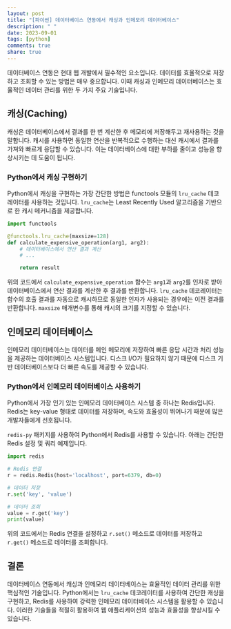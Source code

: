 ```yaml
---
layout: post
title: "[파이썬] 데이터베이스 연동에서 캐싱과 인메모리 데이터베이스"
description: " "
date: 2023-09-01
tags: [python]
comments: true
share: true
---
```


데이터베이스 연동은 현대 웹 개발에서 필수적인 요소입니다. 데이터를 효율적으로 저장하고 조회할 수 있는 방법은 매우 중요합니다. 이때 캐싱과 인메모리 데이터베이스는 효율적인 데이터 관리를 위한 두 가지 주요 기술입니다.

## 캐싱(Caching)

캐싱은 데이터베이스에서 결과를 한 번 계산한 후 메모리에 저장해두고 재사용하는 것을 말합니다. 캐시를 사용하면 동일한 연산을 반복적으로 수행하는 대신 캐시에서 결과를 가져와 빠르게 응답할 수 있습니다. 이는 데이터베이스에 대한 부하를 줄이고 성능을 향상시키는 데 도움이 됩니다.

### Python에서 캐싱 구현하기

Python에서 캐싱을 구현하는 가장 간단한 방법은 functools 모듈의 `lru_cache` 데코레이터를 사용하는 것입니다. `lru_cache`는 Least Recently Used 알고리즘을 기반으로 한 캐시 메커니즘을 제공합니다.

```python
import functools

@functools.lru_cache(maxsize=128)
def calculate_expensive_operation(arg1, arg2):
    # 데이터베이스에서 연산 결과 계산
    # ...

    return result
```

위의 코드에서 `calculate_expensive_operation` 함수는 `arg1`과 `arg2`를 인자로 받아 데이터베이스에서 연산 결과를 계산한 후 결과를 반환합니다. `lru_cache` 데코레이터는 함수의 호출 결과를 자동으로 캐시하므로 동일한 인자가 사용되는 경우에는 이전 결과를 반환합니다. `maxsize` 매개변수를 통해 캐시의 크기를 지정할 수 있습니다.

## 인메모리 데이터베이스

인메모리 데이터베이스는 데이터를 메인 메모리에 저장하여 빠른 응답 시간과 처리 성능을 제공하는 데이터베이스 시스템입니다. 디스크 I/O가 필요하지 않기 때문에 디스크 기반 데이터베이스보다 더 빠른 속도를 제공할 수 있습니다.

### Python에서 인메모리 데이터베이스 사용하기

Python에서 가장 인기 있는 인메모리 데이터베이스 시스템 중 하나는 Redis입니다. Redis는 key-value 형태로 데이터를 저장하며, 속도와 효율성이 뛰어나기 때문에 많은 개발자들에게 선호됩니다.

`redis-py` 패키지를 사용하여 Python에서 Redis를 사용할 수 있습니다. 아래는 간단한 Redis 설정 및 쿼리 예제입니다.

```python
import redis

# Redis 연결
r = redis.Redis(host='localhost', port=6379, db=0)

# 데이터 저장
r.set('key', 'value')

# 데이터 조회
value = r.get('key')
print(value)
```

위의 코드에서는 Redis 연결을 설정하고 `r.set()` 메소드로 데이터를 저장하고 `r.get()` 메소드로 데이터를 조회합니다.

## 결론

데이터베이스 연동에서 캐싱과 인메모리 데이터베이스는 효율적인 데이터 관리를 위한 핵심적인 기술입니다. Python에서는 `lru_cache` 데코레이터를 사용하여 간단한 캐싱을 구현하고, Redis를 사용하여 강력한 인메모리 데이터베이스 시스템을 활용할 수 있습니다. 이러한 기술들을 적절히 활용하여 웹 애플리케이션의 성능과 효율성을 향상시킬 수 있습니다.